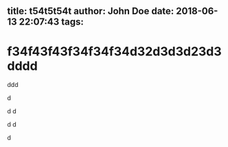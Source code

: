 title: t54t5t54t
author: John Doe
date: 2018-06-13 22:07:43
tags:
---
# f34f43f43f34f34f34d32d3d3d23d3dddd
ddd

d

d
d

d
d

d

